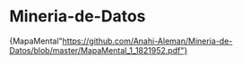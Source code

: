 # Mineria-de-Datos

{MapaMental"https://github.com/Anahi-Aleman/Mineria-de-Datos/blob/master/MapaMental_1_1821952.pdf"}
